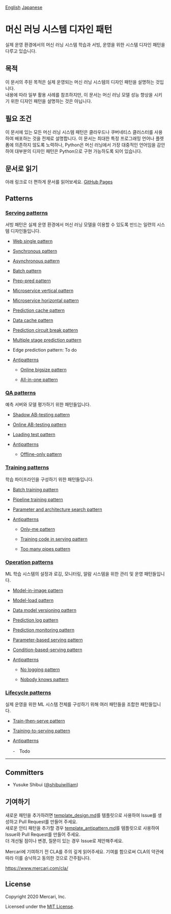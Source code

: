 [English](./README.md) [Japanese](./README_ja.md) 
# 머신 러닝 시스템 디자인 패턴 
실제 운영 환경에서의 머신 러닝 시스템 학습과 서빙, 운영을 위한 시스템 디자인 패턴을 다루고 있습니다. 

## 목적
이 문서의 주된 목적은 실제 운영되는 머신 러닝 시스템의 디자인 패턴을 설명하는 것입니다. 
<br>
내용에 따라 일부 활용 사례를 참조하지만, 이 문서는 머신 러닝 모델 성능 향상을 시키기 위한 디자인 패턴을 설명하는 것은 아닙니다. 
<br>

## 필요 조건
이 문서에 있는 모든 머신 러닝 시스템 패턴은 클라우드나 쿠버네티스 클러스터를 사용하여 배포하는 것을 전제로 설명합니다. 이 문서는 최대한 특정 프로그래밍 언어나 플렛폼에 의존하지 않도록 노력하나, Python은 머신 러닝에서 가장 대중적인 언어임을 감안하여 대부분의 디자인 패턴은 Python으로 구현 가능하도록 되어 있습니다. 
<br>

## 문서로 읽기 
아래 링크로 더 편하게 문서를 읽어보세요. 
[GitHub Pages](https://mercari.github.io/ml-system-design-pattern/README_ko.html)

## Patterns
### [Serving patterns](./Serving-patterns/README_ko.md)
서빙 패턴은 실제 운영 환경에서 머신 러닝 모델을 이용할 수 있도록 만드는 일련의 시스템 디자인들입니다. 
 
- [Web single pattern](./Serving-patterns/Web-single-pattern/design_ko.md)


- [Synchronous pattern](./Serving-patterns/Synchronous-pattern/design_ko.md)


- [Asynchronous pattern](./Serving-patterns/Asynchronous-pattern/design_ko.md)


- [Batch pattern](./Serving-patterns/Batch-pattern/design_ko.md)


- [Prep-pred pattern](./Serving-patterns/Prep-pred-pattern/design_ko.md)


- [Microservice vertical pattern](./Serving-patterns/Microservice-vertical-pattern/design_ko.md)


- [Microservice horizontal pattern](./Serving-patterns/Microservice-horizontal-pattern/design_ko.md)


- [Prediction cache pattern](./Serving-patterns/Prediction-cache-pattern/design_ko.md)


- [Data cache pattern](./Serving-patterns/Data-cache-pattern/design_ko.md)


- [Prediction circuit break pattern](./Serving-patterns/Prediction-circuit-break-pattern/design_ko.md)


- [Multiple stage prediction pattern](./Serving-patterns/Multiple-stage-prediction-pattern/design_ko.md)
 

- Edge prediction pattern: To do

- [Antipatterns](./Serving-patterns/Anti-patterns/README_ko.md)

  - [Online bigsize pattern](./Serving-patterns/Anti-patterns/Online-bigsize-pattern/design_ko.md)

  - [All-in-one pattern](./Serving-patterns/Anti-patterns/All-in-one-pattern/design_ko.md)

### [QA patterns](./QA-patterns/README_ko.md)
예측 서버와 모델 평가하기 위한 패턴들입니다. 

- [Shadow AB-testing pattern](./QA-patterns/Shadow-ab-test-pattern/design_ko.md)


- [Online AB-testing pattern](./QA-patterns/Online-ab-test-pattern/design_ko.md)


- [Loading test pattern](./QA-patterns/Loading-test-pattern/design_ko.md)

- [Antipatterns](./QA-patterns/Anti-patterns/README_ko.md)

  - [Offline-only pattern](./QA-patterns/Anti-patterns/Offline-only-pattern/design_ko.md)

### [Training patterns](./Training-patterns/README_ko.md)
학습 파이프라인을 구성하기 위한 패턴들입니다. 


- [Batch training pattern](./Training-patterns/Batch-training-pattern/design_ko.md)


- [Pipeline training pattern](./Training-patterns/Pipeline-training-pattern/design_ko.md)


- [Parameter and architecture search pattern](./Training-patterns/Parameter-and-architecture-search-pattern/design_ko.md)


- [Antipatterns](./Training-patterns/Anti-patterns/README_ko.md)

  - [Only-me pattern](./Training-patterns/Anti-patterns/Only-me-pattern/design_ko.md)

  - [Training code in serving pattern](./Training-patterns/Anti-patterns/Training-code-in-serving-pattern/design_ko.md)

  - [Too many pipes pattern](./Training-patterns/Anti-patterns/Too-many-pipes-pattern/design_ko.md)

### [Operation patterns](./Operation-patterns/README_ko.md)
ML 학습 시스템의 설정과 로깅, 모니터링, 알람 시스템을 위한 관리 및 운영 패턴들입니다.


- [Model-in-image pattern](./Operation-patterns/Model-in-image-pattern/design_ko.md)


- [Model-load pattern](./Operation-patterns/Model-load-pattern/design_ko.md)


- [Data model versioning pattern](./Operation-patterns/Data-model-versioning-pattern/design_ko.md)


- [Prediction log pattern](./Operation-patterns/Prediction-log-pattern/design_ko.md)


- [Prediction monitoring pattern](./Operation-patterns/Prediction-monitoring-pattern/design_ko.md)


- [Parameter-based serving pattern](./Operation-patterns/Parameter-based-serving-pattern/design_ko.md)


- [Condition-based-serving pattern](./Operation-patterns/Condition-based-serving-pattern/design_ko.md)

- [Antipatterns](./Operation-patterns/Anti-patterns/README_ko.md)

  - [No logging pattern](./Operation-patterns/Anti-patterns/No-logging-pattern/design_ko.md)

  - [Nobody knows pattern](./Operation-patterns/Anti-patterns/Nobody-knows-pattern/design_ko.md)


### [Lifecycle patterns](./Lifecycle-patterns/README_ko.md)
실제 운영을 위한 ML 시스템 전체를 구성하기 위해 여러 패턴들을 조합한 패턴들입니다. 

- [Train-then-serve pattern](./Lifecycle-patterns/Train-then-serve-pattern/design_ko.md)


- [Training-to-serving pattern](./Lifecycle-patterns/Training-to-serving-pattern/design_ko.md)


- [Antipatterns](./Lifecycle-patterns/Anti-patterns/README_ko.md)

  -　Todo

---

## Committers

 * Yusuke Shibui ([@shibuiwilliam](https://github.com/shibuiwilliam))

## 기여하기

새로운 패턴을 추가하려면 [template_design.md](./template_design.md)를 템플릿으로 사용하여 Issue를 생성하고 Pull Request를 만들어 주세요.<br>
새로운 안티 패턴을 추가할 경우 [template_antipattern.md](./template_antipatter.md)를 템플릿으로 사용하여 Issue와 Pull Request를 만들어 주세요.<br>
더 개선될 점이나 변경, 질문이 있는 경우 Issue로 제안해주세요. <br>

Mercari에 기여하기 전 CLA를 주의 깊게 읽어주세요. 기여를 함으로써 CLA의 약관에 따라 이를 승낙하고 동의한 것으로 간주됩니다. 

https://www.mercari.com/cla/


## License

Copyright 2020 Mercari, Inc.

Licensed under the [MIT License](LICENSE).